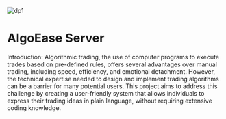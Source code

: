 ![dp1](https://github.com/afluxmhd/algo-ease-server/assets/91357996/ea10753c-cacb-4cbd-a9d9-aa730fae87b5)
# AlgoEase Server


Introduction: Algorithmic trading, the use of computer programs to execute trades based on pre-defined rules, offers several advantages over manual trading, including speed, efficiency, and emotional detachment. However, the technical expertise needed to design and implement trading algorithms can be a barrier for many potential users. This project aims to address this challenge by creating a user-friendly system that allows individuals to express their trading ideas in plain language, without requiring extensive coding knowledge.
